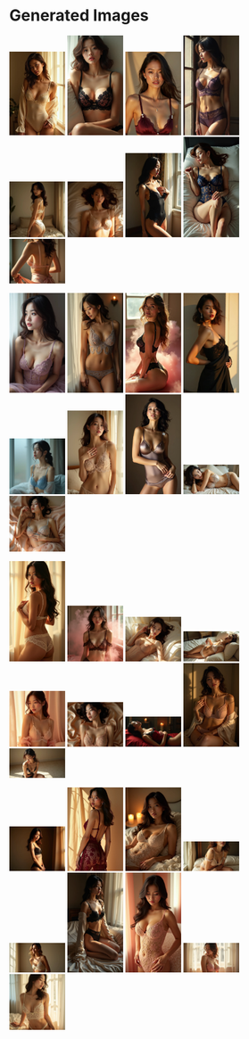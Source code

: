 # Generated Images



<img src="2025_07_29_01.webp" width="100"/> <img src="2025_07_29_02.webp" width="100"/> <img src="2025_07_29_03.webp" width="100"/> <img src="2025_07_29_04.webp" width="100"/> <img src="2025_07_29_05.webp" width="100"/> <img src="2025_07_29_06.webp" width="100"/> <img src="2025_07_29_07.webp" width="100"/> <img src="2025_07_29_08.webp" width="100"/> <img src="2025_07_29_09.webp" width="100"/>

<img src="2025_07_29_10.webp" width="100"/> <img src="2025_07_29_11.webp" width="100"/> <img src="2025_07_29_12.webp" width="100"/> <img src="2025_07_29_13.webp" width="100"/> <img src="2025_07_29_14.webp" width="100"/> <img src="2025_07_29_15.webp" width="100"/> <img src="2025_07_29_16.webp" width="100"/> <img src="2025_07_29_17.webp" width="100"/> <img src="2025_07_29_18.webp" width="100"/>

<img src="2025_07_29_19.webp" width="100"/> <img src="2025_07_29_20.webp" width="100"/> <img src="2025_07_29_21.webp" width="100"/> <img src="2025_07_29_22.webp" width="100"/> <img src="2025_07_29_23.webp" width="100"/> <img src="2025_07_29_24.webp" width="100"/> <img src="2025_07_29_25.webp" width="100"/> <img src="2025_07_29_26.webp" width="100"/> <img src="2025_07_29_27.webp" width="100"/>

<img src="2025_07_29_28.webp" width="100"/> <img src="2025_07_29_29.webp" width="100"/> <img src="2025_07_29_30.webp" width="100"/> <img src="2025_07_29_31.webp" width="100"/> <img src="2025_07_29_32.webp" width="100"/> <img src="2025_07_29_33.webp" width="100"/> <img src="2025_07_29_34.webp" width="100"/> <img src="2025_07_29_35.webp" width="100"/> <img src="2025_07_29_36.webp" width="100"/>